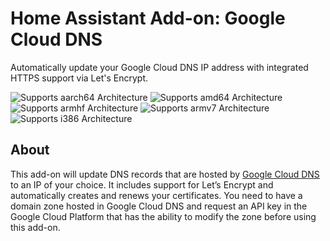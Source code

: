 # Home Assistant Add-on: Google Cloud DNS

Automatically update your Google Cloud DNS IP address with integrated HTTPS support via Let's Encrypt.

![Supports aarch64 Architecture][aarch64-shield] ![Supports amd64 Architecture][amd64-shield] ![Supports armhf Architecture][armhf-shield] ![Supports armv7 Architecture][armv7-shield] ![Supports i386 Architecture][i386-shield]

## About

This add-on will update DNS records that are hosted by [Google Cloud DNS][google-cloud-dns] to an IP of your choice. It includes support for Let’s Encrypt and automatically creates and renews your certificates. You need to have a domain zone hosted in Google Cloud DNS and request an API key in the Google Cloud Platform that has the ability to modify the zone before using this add-on.

[aarch64-shield]: https://img.shields.io/badge/aarch64-yes-green.svg
[amd64-shield]: https://img.shields.io/badge/amd64-yes-green.svg
[armhf-shield]: https://img.shields.io/badge/armhf-yes-green.svg
[armv7-shield]: https://img.shields.io/badge/armv7-yes-green.svg
[i386-shield]: https://img.shields.io/badge/i386-yes-green.svg
[google-cloud-dns]: https://cloud.google.com/dns/
